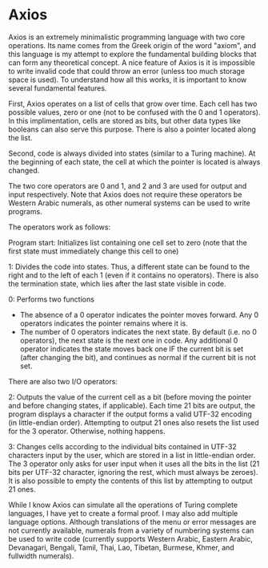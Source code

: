 # Axios
Axios is an extremely minimalistic programming language with two core operations. Its name comes from the Greek origin of the word "axiom", and this language is my attempt to explore the fundamental building blocks that can form any theoretical concept. A nice feature of Axios is it is impossible to write invalid code that could throw an error (unless too much storage space is used). To understand how all this works, it is important to know several fundamental features.

First, Axios operates on a list of cells that grow over time. Each cell has two possible values, zero or one (not to be confused with the 0 and 1 operators). In this implimentation, cells are stored as bits, but other data types like booleans can also serve this purpose. There is also a pointer located along the list.

Second, code is always divided into states (similar to a Turing machine). At the beginning of each state, the cell at which the pointer is located is always changed.

The two core operators are 0 and 1, and 2 and 3 are used for output and input respectively. Note that Axios does not require these operators be Western Arabic numerals, as other numeral systems can be used to write programs.

The operators work as follows:

Program start: Initializes list containing one cell set to zero (note that the first state must immediately change this cell to one)

1: Divides the code into states. Thus, a different state can be found to the right and to the left of each 1 (even if it contains no operators). There is also the termination state, which lies after the last state visible in code. 


0: Performs two functions
* The absence of a 0 operator indicates the pointer moves forward. Any 0 operators indicates the pointer remains where it is.
* The number of 0 operators indicates the next state. By default (i.e. no 0 operators), the next state is the next one in code. Any additional 0 operator indicates the state moves back one IF the current bit is set (after changing the bit), and continues as normal if the current bit is not set.

There are also two I/O operators:

2: Outputs the value of the current cell as a bit (before moving the pointer and before changing states, if applicable). Each time 21 bits are output, the program displays a character if the output forms a valid UTF-32 encoding (in little-endian order). Attempting to output 21 ones also resets the list used for the 3 operator. Otherwise, nothing happens.

3: Changes cells according to the individual bits contained in UTF-32 characters input by the user, which are stored in a list in little-endian order. The 3 operator only asks for user input when it uses all the bits in the list (21 bits per UTF-32 character, ignoring the rest, which must always be zeroes). It is also possible to empty the contents of this list by attempting to output 21 ones.

While I know Axios can simulate all the operations of Turing complete languages, I have yet to create a formal proof. I may also add multiple language options. Although translations of the menu or error messages are not currently available, numerals from a variety of numbering systems can be used to write code (currently supports Western Arabic, Eastern Arabic, Devanagari, Bengali, Tamil, Thai, Lao, Tibetan, Burmese, Khmer, and fullwidth numerals).
